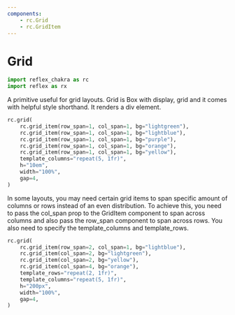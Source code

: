 ```yaml
---
components:
    - rc.Grid
    - rc.GridItem
---
```


# Grid

```python exec
import reflex_chakra as rc
import reflex as rx
```

A primitive useful for grid layouts. Grid is Box with display, grid and it comes with helpful style shorthand. It renders a div element.

```python demo
rc.grid(
    rc.grid_item(row_span=1, col_span=1, bg="lightgreen"),
    rc.grid_item(row_span=1, col_span=1, bg="lightblue"),
    rc.grid_item(row_span=1, col_span=1, bg="purple"),
    rc.grid_item(row_span=1, col_span=1, bg="orange"),
    rc.grid_item(row_span=1, col_span=1, bg="yellow"),
    template_columns="repeat(5, 1fr)",
    h="10em",
    width="100%",
    gap=4,
)
```

In some layouts, you may need certain grid items to span specific amount of columns or rows instead of an even distribution. To achieve this, you need to pass the col_span prop to the GridItem component to span across columns and also pass the row_span component to span across rows. You also need to specify the template_columns and template_rows.

```python demo
rc.grid(
    rc.grid_item(row_span=2, col_span=1, bg="lightblue"),
    rc.grid_item(col_span=2, bg="lightgreen"),
    rc.grid_item(col_span=2, bg="yellow"),
    rc.grid_item(col_span=4, bg="orange"),
    template_rows="repeat(2, 1fr)",
    template_columns="repeat(5, 1fr)",
    h="200px",
    width="100%",
    gap=4,
)
```
